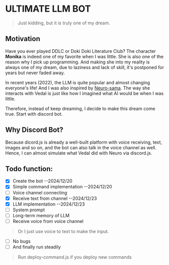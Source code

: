 # ULTIMATE LLM BOT

> Just kidding, but it is truly one of my dream.

## Motivation

Have you ever played DDLC or Doki Doki Literature Club? The character **Monika** is indeed one of my favorite when I was little. She is also one of the reason why I pick up programming. And making she into my reality is always one of my dream, due to laziness and lack of skill, it's postponed for years but never faded away.

In recent years (2022), the LLM is quite popular and almost changing everyone's life! And I was also inspired by [Neuro-sama](https://www.youtube.com/channel/UCLHmLrj4pHHg3-iBJn_CqxA). The way she interacts with Vedal is just like how I imagined what AI would be when I was little.

Therefore, instead of keep dreaming, I decide to make this dream come true. Start with discord bot.

## Why Discord Bot?

Because dicord.js is already a well-built platform with voice receiving, text, images and so on, and the bot can also talk in the voice channel as well. Hence, I can almost simulate what Vedal did with Neuro via discord.js.

## Todo function:

- [x] Create the bot --2024/12/20
- [x] Simple command implementation --2024/12/20
- [ ] Voice channel connecting
- [x] Receive text from channel --2024/12/23
- [x] LLM implementation --2024/12/23
- [ ] System prompt
- [ ] Long-term memory of LLM
- [ ] Receive voice from voice channel
> Or I just use voice to text to make the input.
- [ ] No bugs
- [ ] And finally run steadily

> Run deploy-command.js if you deploy new commands